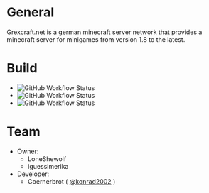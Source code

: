 # General

Grexcraft.net is a german minecraft server network that provides a minecraft server for minigames from version 1.8 to the latest.

# Build

- ![GitHub Workflow Status](https://img.shields.io/github/actions/workflow/status/grexcraft/CloudSystemService/maven-publish.yml?label=CloudSystemService&logo=github&style=flat-square)
- ![GitHub Workflow Status](https://img.shields.io/github/actions/workflow/status/grexcraft/CloudSystemBungee/maven-publish.yml?label=CloudSystemBungee&logo=github&style=flat-square)
- ![GitHub Workflow Status](https://img.shields.io/github/actions/workflow/status/grexcraft/CloudSystemPlugin/maven-publish.yml?label=CloudSystemPlugin&logo=github&style=flat-square)


# Team

 - Owner:
   - LoneShewolf
   - iguessimerika
 - Developer:
   - Coernerbrot ( [@konrad2002](https://weiss-konrad.de) )
